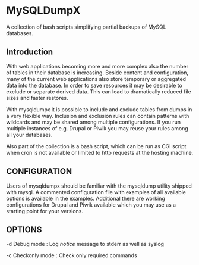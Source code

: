 MySQLDumpX
==========

A collection of bash scripts simplifying partial backups of MySQL databases.

Introduction
------------
With web applications becoming more and more complex also the number of tables
in their database is increasing. Beside content and configuration, many of the
current web applications also store temporary or aggregated data into the
database. In order to save resources it may be desirable to exclude or separate
derived data. This can lead to dramatically reduced file sizes and faster
restores.

With mysqldumpx it is possible to include and exclude tables from dumps in a
very flexible way. Inclusion and exclusion rules can contain patterns with
wildcards and may be shared among multiple configurations. If you run multiple
instances of e.g. Drupal or Piwik you may reuse your rules among all your
databases.

Also part of the collection is a bash script, which can be run as CGI script
when cron is not available or limited to http requests at the hosting machine.

CONFIGURATION
-------------
Users of mysqldumpx should be familiar with the mysqldump utility shipped with
mysql. A commented configuration file with examples of all available options is
available in the examples. Additional there are working configurations for
Drupal and Piwik available which you may use as a starting point for your
versions.

OPTIONS
-------
-d Debug mode : Log *notice* message to stderr as well as syslog

-c Checkonly mode : Check only required commands
